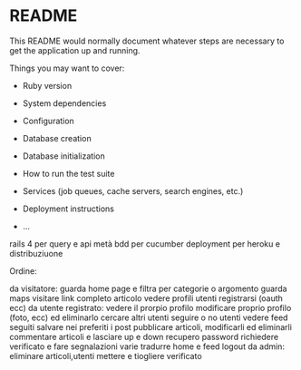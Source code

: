 # README

This README would normally document whatever steps are necessary to get the
application up and running.

Things you may want to cover:

* Ruby version

* System dependencies

* Configuration

* Database creation

* Database initialization

* How to run the test suite

* Services (job queues, cache servers, search engines, etc.)

* Deployment instructions

* ...

rails 4 per query e api
metà bdd per cucumber
deployment per heroku e distribuziuone



Ordine:

da visitatore:
    guarda home page e filtra per categorie o argomento
    guarda maps
    visitare link completo articolo
    vedere profili utenti
    registrarsi (oauth ecc)
da utente registrato:
    vedere il prorpio profilo
    modificare proprio profilo (foto, ecc)
    ed eliminarlo
    cercare altri utenti
    seguire o no utenti
    vedere feed seguiti
    salvare nei preferiti i post
    pubblicare articoli, modificarli ed eliminarli
    commentare articoli e lasciare up e down
    recupero password
    richiedere verificato e fare segnalazioni varie
    tradurre home e feed
    logout
da admin:
    eliminare articoli,utenti
    mettere e tiogliere verificato